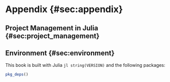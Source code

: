 # Appendix {#sec:appendix}

## Project Management in Julia {#sec:project_management}

## Environment {#sec:environment}

This book is built with Julia `jl string(VERSION)` and the following packages:

```jl
pkg_deps()
```
